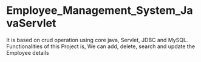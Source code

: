 # Employee_Management_System_JavaServlet
It is based on crud operation using core java, Servlet, JDBC and MySQL. Functionalities of this Project is, We can add, delete, search and update the Employee details
